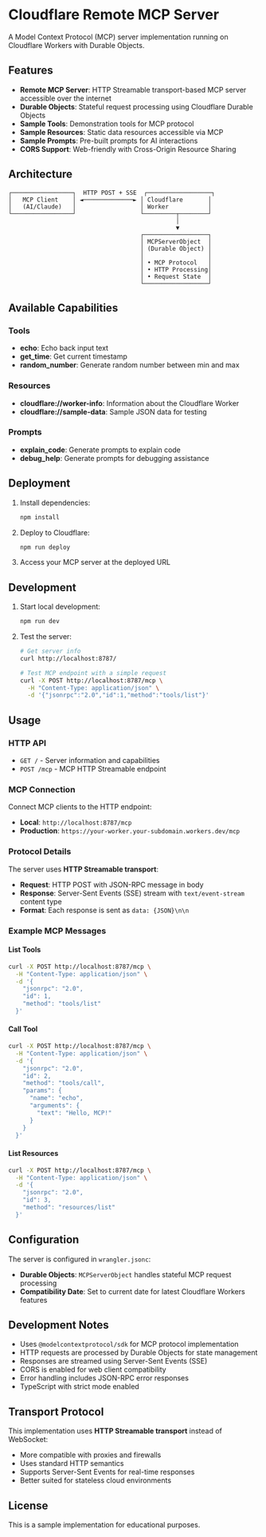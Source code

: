 # Cloudflare Remote MCP Server

A Model Context Protocol (MCP) server implementation running on Cloudflare Workers with Durable Objects.

## Features

- **Remote MCP Server**: HTTP Streamable transport-based MCP server accessible over the internet
- **Durable Objects**: Stateful request processing using Cloudflare Durable Objects
- **Sample Tools**: Demonstration tools for MCP protocol
- **Sample Resources**: Static data resources accessible via MCP
- **Sample Prompts**: Pre-built prompts for AI interactions
- **CORS Support**: Web-friendly with Cross-Origin Resource Sharing

## Architecture

```
┌─────────────────┐  HTTP POST + SSE  ┌──────────────────┐
│   MCP Client    │ ◄──────────────► │ Cloudflare       │
│   (AI/Claude)   │                  │ Worker           │
└─────────────────┘                  └─────────┬────────┘
                                               │
                                               ▼
                                     ┌──────────────────┐
                                     │ MCPServerObject  │
                                     │ (Durable Object) │
                                     │                  │
                                     │ • MCP Protocol   │
                                     │ • HTTP Processing│
                                     │ • Request State  │
                                     └──────────────────┘
```

## Available Capabilities

### Tools
- **echo**: Echo back input text
- **get_time**: Get current timestamp
- **random_number**: Generate random number between min and max

### Resources  
- **cloudflare://worker-info**: Information about the Cloudflare Worker
- **cloudflare://sample-data**: Sample JSON data for testing

### Prompts
- **explain_code**: Generate prompts to explain code
- **debug_help**: Generate prompts for debugging assistance

## Deployment

1. Install dependencies:
   ```bash
   npm install
   ```

2. Deploy to Cloudflare:
   ```bash
   npm run deploy
   ```

3. Access your MCP server at the deployed URL

## Development

1. Start local development:
   ```bash
   npm run dev
   ```

2. Test the server:
   ```bash
   # Get server info
   curl http://localhost:8787/
   
   # Test MCP endpoint with a simple request
   curl -X POST http://localhost:8787/mcp \
     -H "Content-Type: application/json" \
     -d '{"jsonrpc":"2.0","id":1,"method":"tools/list"}'
   ```

## Usage

### HTTP API
- `GET /` - Server information and capabilities
- `POST /mcp` - MCP HTTP Streamable endpoint

### MCP Connection
Connect MCP clients to the HTTP endpoint:
- **Local**: `http://localhost:8787/mcp`
- **Production**: `https://your-worker.your-subdomain.workers.dev/mcp`

### Protocol Details
The server uses **HTTP Streamable transport**:
- **Request**: HTTP POST with JSON-RPC message in body
- **Response**: Server-Sent Events (SSE) stream with `text/event-stream` content type
- **Format**: Each response is sent as `data: {JSON}\n\n`

### Example MCP Messages

#### List Tools
```bash
curl -X POST http://localhost:8787/mcp \
  -H "Content-Type: application/json" \
  -d '{
    "jsonrpc": "2.0",
    "id": 1,
    "method": "tools/list"
  }'
```

#### Call Tool
```bash
curl -X POST http://localhost:8787/mcp \
  -H "Content-Type: application/json" \
  -d '{
    "jsonrpc": "2.0",
    "id": 2,
    "method": "tools/call",
    "params": {
      "name": "echo",
      "arguments": {
        "text": "Hello, MCP!"
      }
    }
  }'
```

#### List Resources
```bash
curl -X POST http://localhost:8787/mcp \
  -H "Content-Type: application/json" \
  -d '{
    "jsonrpc": "2.0",
    "id": 3,
    "method": "resources/list"
  }'
```

## Configuration

The server is configured in `wrangler.jsonc`:
- **Durable Objects**: `MCPServerObject` handles stateful MCP request processing
- **Compatibility Date**: Set to current date for latest Cloudflare Workers features

## Development Notes

- Uses `@modelcontextprotocol/sdk` for MCP protocol implementation
- HTTP requests are processed by Durable Objects for state management
- Responses are streamed using Server-Sent Events (SSE)
- CORS is enabled for web client compatibility
- Error handling includes JSON-RPC error responses
- TypeScript with strict mode enabled

## Transport Protocol

This implementation uses **HTTP Streamable transport** instead of WebSocket:
- More compatible with proxies and firewalls
- Uses standard HTTP semantics
- Supports Server-Sent Events for real-time responses
- Better suited for stateless cloud environments

## License

This is a sample implementation for educational purposes.
